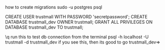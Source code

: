 how to create migrations
sudo -u postgres psql

CREATE USER trustmall WITH PASSWORD 'secretpassword';
CREATE DATABASE trustmall_dev OWNER trustmall;
GRANT ALL PRIVILEGES ON DATABASE trustmall_dev TO trustmall;

\q
run this to test db connection from the terminal
psql -h localhost -U trustmall -d trustmall_dev
if you see this, then its good to go
trustmall_dev=>
